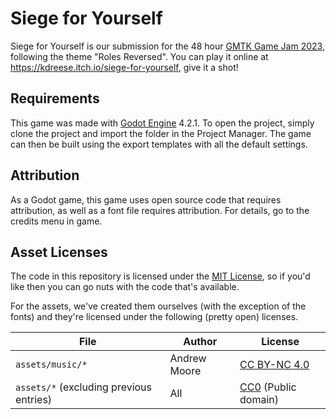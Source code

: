 # Siege for Yourself

Siege for Yourself is our submission for the 48 hour [GMTK Game Jam 2023](https://itch.io/jam/gmtk-2023), following the theme "Roles Reversed". You can play it online at https://kdreese.itch.io/siege-for-yourself, give it a shot!

## Requirements

This game was made with [Godot Engine](https://godotengine.org/) 4.2.1. To open the project, simply clone the project and import the folder in the Project Manager. The game can then be built using the export templates with all the default settings.

## Attribution

As a Godot game, this game uses open source code that requires attribution, as well as a font file requires attribution. For details, go to the credits menu in game.

## Asset Licenses

The code in this repository is licensed under the [MIT License](LICENSE), so if you'd like then you can go nuts with the code that's available.

For the assets, we've created them ourselves (with the exception of the fonts) and they're licensed under the following (pretty open) licenses.

File | Author | License
--- | --- | ---
`assets/music/*` | Andrew Moore | [CC BY-NC 4.0]
`assets/*` (excluding previous entries) | All | [CC0] (Public domain)

[CC0]: https://creativecommons.org/share-your-work/public-domain/cc0/
[CC BY-NC 4.0]: https://creativecommons.org/licenses/by-nc/4.0/
